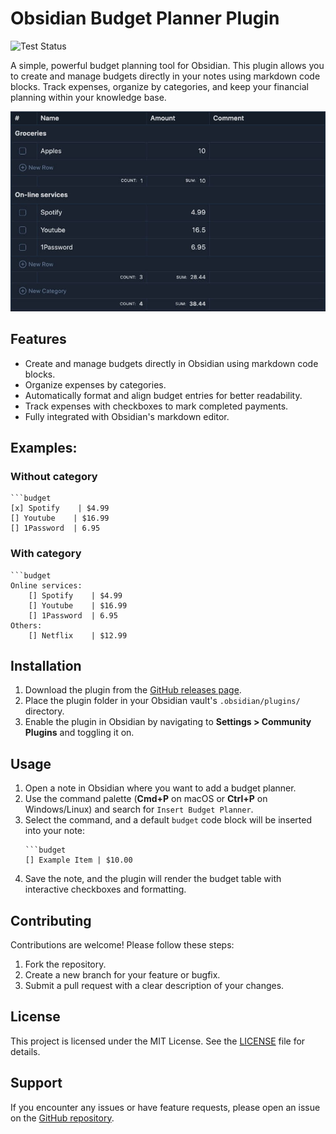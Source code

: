 # Obsidian Budget Planner Plugin

![Test Status](https://github.com/kalinichenko88/obsidian-budget-planner-plugin/actions/workflows/quality.yml/badge.svg)

A simple, powerful budget planning tool for Obsidian. This plugin allows you to create and manage budgets directly in your notes using markdown code blocks. Track expenses, organize by categories, and keep your financial planning within your knowledge base.

![screenshot](assets/screenshot.jpg)

## Features

- Create and manage budgets directly in Obsidian using markdown code blocks.
- Organize expenses by categories.
- Automatically format and align budget entries for better readability.
- Track expenses with checkboxes to mark completed payments.
- Fully integrated with Obsidian's markdown editor.

## Examples:

### Without category

````
```budget
[x] Spotify    | $4.99
[] Youtube    | $16.99
[] 1Password  | 6.95
````

### With category

````
```budget
Online services:
	[] Spotify    | $4.99
	[] Youtube    | $16.99
	[] 1Password  | 6.95
Others:
	[] Netflix    | $12.99
````

## Installation

1. Download the plugin from the [GitHub releases page](https://github.com/kalinichenko88/obsidian-budget-planner-plugin/releases).
2. Place the plugin folder in your Obsidian vault's `.obsidian/plugins/` directory.
3. Enable the plugin in Obsidian by navigating to **Settings > Community Plugins** and toggling it on.

## Usage

1. Open a note in Obsidian where you want to add a budget planner.
2. Use the command palette (**Cmd+P** on macOS or **Ctrl+P** on Windows/Linux) and search for `Insert Budget Planner`.
3. Select the command, and a default `budget` code block will be inserted into your note:
   ````
   ```budget
   [] Example Item | $10.00
   ````
4. Save the note, and the plugin will render the budget table with interactive checkboxes and formatting.

## Contributing

Contributions are welcome! Please follow these steps:

1. Fork the repository.
2. Create a new branch for your feature or bugfix.
3. Submit a pull request with a clear description of your changes.

## License

This project is licensed under the MIT License. See the [LICENSE](LICENSE) file for details.

## Support

If you encounter any issues or have feature requests, please open an issue on the [GitHub repository](https://github.com/kalinichenko88/obsidian-budget-planner-plugin/issues).
